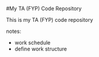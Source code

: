 #My TA (FYP) Code Repository

This is my TA (FYP) code repository


notes:
 - work schedule
 - define work structure
